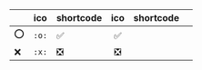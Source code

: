 | | ico | shortcode | ico | shortcode | |
| - | :-: | - | :-: | - | - |
| :o: | `:o:` | :white_check_mark: | :white_check_mark: |
|:x: | `:x:` | :negative_squared_cross_mark: | :negative_squared_cross_mark: | 
